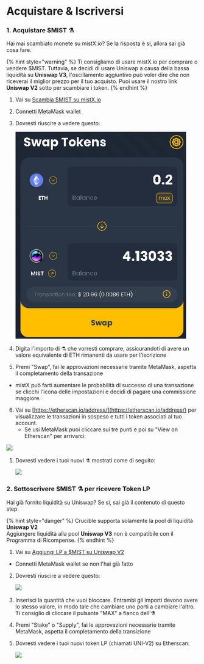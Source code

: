 # Acquistare & Iscriversi

### 1. Acquistare $MIST ⚗️ 

Hai mai scambiato monete su mistX.io? Se la risposta è si, allora sai già cosa fare. 

{% hint style="warning" %}
Ti consigliamo di usare mistX.io per comprare o vendere $MIST. Tuttavia, se decidi di usare Uniswap a causa della bassa liquidità su **Uniswap V3**, l'oscillamento aggiuntivo può voler dire che non riceverai il miglior prezzo per il tuo acquisto. Puoi usare il nostro link **Uniswap V2** sotto per scambiare i token. 
{% endhint %}

1. Vai su [Scambia  $MIST su mistX.io](http://swap.alchemist.wtf/)
2. Connetti MetaMask wallet
3. Dovresti riuscire a vedere questo:

    ![](.gitbook/assets/swap.jpg)

 

4. Digita l'importo di ⚗️ che vorresti comprare, assicurandoti di avere un valore equivalente di ETH rimanenti da usare per l'iscrizione
5.  Premi "Swap", fai le approvazioni necessarie tramite MetaMask, aspetta il completamento della transazione
   *  mistX può farti aumentare le probabilità di successo di una transazione se clicchi l'icona delle impostazioni e decidi di pagare una commissione maggiore. 
6. Vai su [https://etherscan.io/address/](https://etherscan.io/address/) per visualizzare le transazioni in sospeso e tutti i token associati al tuo account.
   *  Se usi MetaMask puoi cliccare sui tre punti e poi su "View on Etherscan" per arrivarci:

![](https://i.imgur.com/jdzodQP.png)

1. Dovresti vedere i tuoi nuovi ⚗️ mostrati come di seguito:

    ![](https://i.imgur.com/bF9wsrg.png)

### 2. Sottoscrivere $MIST ⚗️ per ricevere Token LP

Hai già fornito liquidità su Uniswap? Se si, sai già il contenuto di questo step. 

{% hint style="danger" %}
 Crucible supporta solamente la pool di liquidità **Uniswap V2**  
Aggiungere liquidità alla pool **Uniswap V3** non è compatibile con il Programma di Ricompense. 
{% endhint %}

1.   Vai su [Aggiungi LP a $MIST su Uniswap V2](%20https://app.uniswap.org/#/add/v2/0x88acdd2a6425c3faae4bc9650fd7e27e0bebb7ab/ETH)
   * Connetti MetaMask wallet se non l'hai già fatto
2. Dovresti riuscire a vedere questo:

    ![](https://i.imgur.com/7paIEyF.png)

3. Inserisci la quantità che vuoi bloccare. Entrambi gli importi devono avere lo stesso valore, in modo tale che cambiare uno porti a cambiare l'altro. Ti consiglio di cliccare il pulsante "MAX" a fianco dell'⚗️
4.  Premi "Stake" o "Supply", fai le approvazioni necessarie tramite MetaMask, aspetta il completamento della transizione 
5. Dovresti vedere i tuoi nuovi token LP \(chiamati UNI-V2\) su Etherscan:  

    ![](https://i.imgur.com/6hAoHGw.png)

## 

